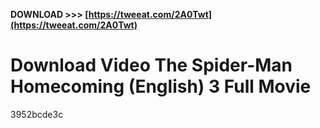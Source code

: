 **DOWNLOAD >>> [https://tweeat.com/2A0Twt](https://tweeat.com/2A0Twt)**


 
# Download Video The Spider-Man Homecoming (English) 3 Full Movie
   3952bcde3c
 
